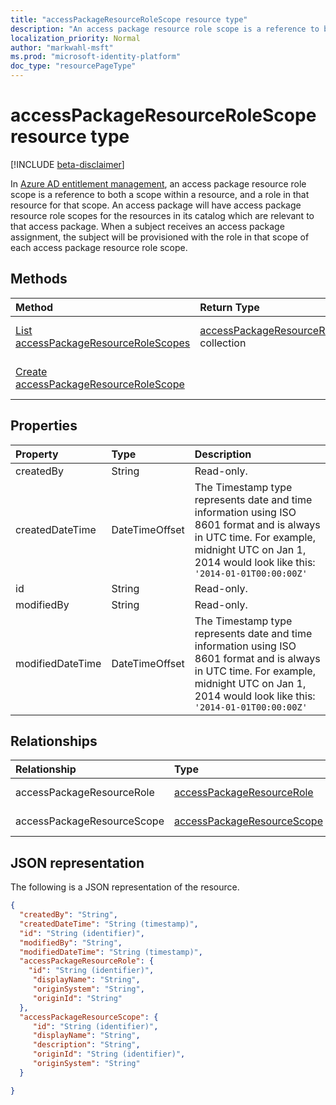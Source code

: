 ```yaml
---
title: "accessPackageResourceRoleScope resource type"
description: "An access package resource role scope is a reference to both a scope within a resource, and a role in that resource."
localization_priority: Normal
author: "markwahl-msft"
ms.prod: "microsoft-identity-platform"
doc_type: "resourcePageType"
---
```


# accessPackageResourceRoleScope resource type

[!INCLUDE [beta-disclaimer](../../includes/beta-disclaimer.md)]

In [Azure AD entitlement management](entitlementmanagement-root.md), an access package resource role scope is a reference to both a scope within a resource, and a role in that resource for that scope.  An access package will have access package resource role scopes for the resources in its catalog which are relevant to that access package.  When a subject receives an access package assignment, the subject will be provisioned with the role in that scope of each access package resource role scope.

## Methods

| Method       | Return Type | Description |
|:-------------|:------------|:------------|
| [List accessPackageResourceRoleScopes](../api/accesspackage-list-accesspackageresourcerolescopes.md) | [accessPackageResourceRoleScope](accesspackageresourcerolescope.md) collection | Retrieve a list of **accessPackageResourceRoleScope** objects for an access package. |
| [Create accessPackageResourceRoleScope](../api/accesspackage-post-accesspackageresourcerolescopes.md) | | Create a new **accessPackageResourceRoleScope** object for an access package. |

## Properties

| Property     | Type        | Description |
|:-------------|:------------|:------------|
|createdBy|String|Read-only.|
|createdDateTime|DateTimeOffset|The Timestamp type represents date and time information using ISO 8601 format and is always in UTC time. For example, midnight UTC on Jan 1, 2014 would look like this: `'2014-01-01T00:00:00Z'`|
|id|String| Read-only.|
|modifiedBy|String|Read-only.|
|modifiedDateTime|DateTimeOffset|The Timestamp type represents date and time information using ISO 8601 format and is always in UTC time. For example, midnight UTC on Jan 1, 2014 would look like this: `'2014-01-01T00:00:00Z'`|

## Relationships

| Relationship | Type        | Description |
|:-------------|:------------|:------------|
|accessPackageResourceRole|[accessPackageResourceRole](accesspackageresourcerole.md)| Read-only. Nullable.|
|accessPackageResourceScope|[accessPackageResourceScope](accesspackageresourcescope.md)| Read-only. Nullable.|

## JSON representation

The following is a JSON representation of the resource.

<!-- {
  "blockType": "resource",
  "optionalProperties": [

  ],
  "@odata.type": "microsoft.graph.accessPackageResourceRoleScope",
  "baseType": "",
  "keyProperty": "id"
}-->

```json
{
  "createdBy": "String",
  "createdDateTime": "String (timestamp)",
  "id": "String (identifier)",
  "modifiedBy": "String",
  "modifiedDateTime": "String (timestamp)",
  "accessPackageResourceRole": {
    "id": "String (identifier)",
     "displayName": "String",
     "originSystem": "String",
     "originId": "String"
  },
  "accessPackageResourceScope": {
     "id": "String (identifier)",
     "displayName": "String",
     "description": "String",
     "originId": "String (identifier)",
     "originSystem": "String"
  }

}
```

<!-- uuid: 16cd6b66-4b1a-43a1-adaf-3a886856ed98
2019-02-04 14:57:30 UTC -->
<!-- {
  "type": "#page.annotation",
  "description": "accessPackageResourceRoleScope resource",
  "keywords": "",
  "section": "documentation",
  "tocPath": ""
}-->
